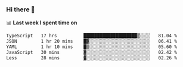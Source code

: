 ### Hi there 👋

<!--
**DBvc/DBvc** is a ✨ _special_ ✨ repository because its `README.md` (this file) appears on your GitHub profile.

Here are some ideas to get you started:

- 🔭 I’m currently working on ...
- 🌱 I’m currently learning ...
- 👯 I’m looking to collaborate on ...
- 🤔 I’m looking for help with ...
- 💬 Ask me about ...
- 📫 How to reach me: ...
- 😄 Pronouns: ...
- ⚡ Fun fact: ...
-->

📊 **Last week I spent time on**
<!--START_SECTION:waka-->

```txt
TypeScript   17 hrs          ████████████████████▒░░░░   81.04 %
JSON         1 hr 20 mins    █▓░░░░░░░░░░░░░░░░░░░░░░░   06.41 %
YAML         1 hr 10 mins    █▒░░░░░░░░░░░░░░░░░░░░░░░   05.60 %
JavaScript   30 mins         ▓░░░░░░░░░░░░░░░░░░░░░░░░   02.42 %
Less         28 mins         ▓░░░░░░░░░░░░░░░░░░░░░░░░   02.26 %
```

<!--END_SECTION:waka-->
